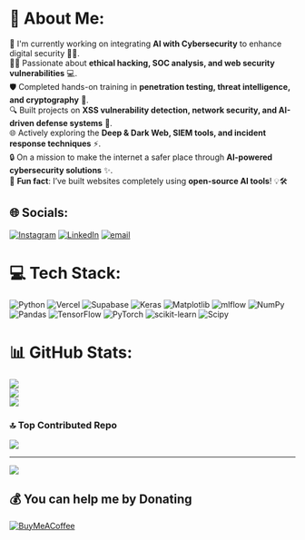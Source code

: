 # 💫 About Me:
🚀 I'm currently working on integrating **AI with Cybersecurity** to enhance digital security 🤖🔐.  <br>🕵️‍♂️ Passionate about **ethical hacking, SOC analysis, and web security vulnerabilities** 💻.  <br>🛡️ Completed hands-on training in **penetration testing, threat intelligence, and cryptography** 🔑.  <br>🔍 Built projects on **XSS vulnerability detection, network security, and AI-driven defense systems** 🚀.  <br>🌐 Actively exploring the **Deep & Dark Web, SIEM tools, and incident response techniques** ⚡.  <br>🔒 On a mission to make the internet a safer place through **AI-powered cybersecurity solutions** ✨.  <br>🤖 **Fun fact**: I’ve built websites completely using **open-source AI tools**! 💡🛠️  


## 🌐 Socials:
 [![Instagram](https://img.shields.io/badge/Instagram-%23E4405F.svg?logo=Instagram&logoColor=white)](https://instagram.com/@illusionist__666) [![LinkedIn](https://img.shields.io/badge/LinkedIn-%230077B5.svg?logo=linkedin&logoColor=white)](https://linkedin.com/suryansh-srivastava-746113292) [![email](https://img.shields.io/badge/Email-D14836?logo=gmail&logoColor=white)](mailto:dhawalsri77@gmail.com) 

# 💻 Tech Stack:
![Python](https://img.shields.io/badge/python-3670A0?style=plastic&logo=python&logoColor=ffdd54) ![Vercel](https://img.shields.io/badge/vercel-%23000000.svg?style=plastic&logo=vercel&logoColor=white) ![Supabase](https://img.shields.io/badge/Supabase-3ECF8E?style=plastic&logo=supabase&logoColor=white) ![Keras](https://img.shields.io/badge/Keras-%23D00000.svg?style=plastic&logo=Keras&logoColor=white) ![Matplotlib](https://img.shields.io/badge/Matplotlib-%23ffffff.svg?style=plastic&logo=Matplotlib&logoColor=black) ![mlflow](https://img.shields.io/badge/mlflow-%23d9ead3.svg?style=plastic&logo=numpy&logoColor=blue) ![NumPy](https://img.shields.io/badge/numpy-%23013243.svg?style=plastic&logo=numpy&logoColor=white) ![Pandas](https://img.shields.io/badge/pandas-%23150458.svg?style=plastic&logo=pandas&logoColor=white) ![TensorFlow](https://img.shields.io/badge/TensorFlow-%23FF6F00.svg?style=plastic&logo=TensorFlow&logoColor=white) ![PyTorch](https://img.shields.io/badge/PyTorch-%23EE4C2C.svg?style=plastic&logo=PyTorch&logoColor=white) ![scikit-learn](https://img.shields.io/badge/scikit--learn-%23F7931E.svg?style=plastic&logo=scikit-learn&logoColor=white) ![Scipy](https://img.shields.io/badge/SciPy-%230C55A5.svg?style=plastic&logo=scipy&logoColor=%white)
# 📊 GitHub Stats:
![](https://github-readme-stats.vercel.app/api?username=MatrixEncoder&theme=dark&hide_border=false&include_all_commits=false&count_private=false)<br/>
![](https://github-readme-streak-stats.herokuapp.com/?user=MatrixEncoder&theme=dark&hide_border=false)<br/>
![](https://github-readme-stats.vercel.app/api/top-langs/?username=MatrixEncoder&theme=dark&hide_border=false&include_all_commits=false&count_private=false&layout=compact)

### 🔝 Top Contributed Repo
![](https://github-contributor-stats.vercel.app/api?username=MatrixEncoder&limit=5&theme=dark&combine_all_yearly_contributions=true)

---
[![](https://visitcount.itsvg.in/api?id=MatrixEncoder&icon=0&color=0)](https://visitcount.itsvg.in)

  ## 💰 You can help me by Donating
  [![BuyMeACoffee](https://img.shields.io/badge/Buy%20Me%20a%20Coffee-ffdd00?style=for-the-badge&logo=buy-me-a-coffee&logoColor=black)](https://buymeacoffee.com/pocket.executioner) 

  
<!-- Proudly created with GPRM ( https://gprm.itsvg.in ) -->
